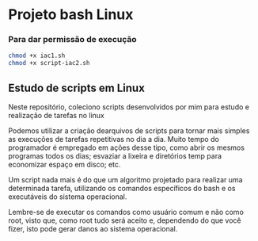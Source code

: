 # Projeto bash Linux

### Para dar permissão de execução
```sh
chmod +x iac1.sh 
chmod +x script-iac2.sh
```
## Estudo de scripts em Linux

Neste repositório, coleciono scripts desenvolvidos por mim para estudo e realização de tarefas no linux

Podemos utilizar a criação dearquivos de scripts para tornar mais simples as execuções de tarefas repetitivas no dia a dia. Muito tempo do programador é empregado em ações desse tipo, como abrir os mesmos programas todos os dias; esvaziar a lixeira e diretórios temp para economizar espaço em disco; etc.

Um script nada mais é do que um algoritmo projetado para realizar uma determinada tarefa, utilizando os comandos específicos do bash e os executáveis do sistema operacional.

Lembre-se de executar os comandos como usuário comum e não como root, visto que, como root tudo será aceito e, dependendo do que você fizer, isto pode gerar danos ao sistema operacional. 